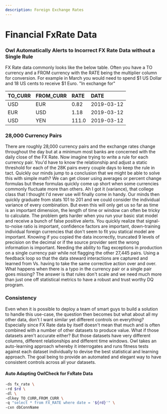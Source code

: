 ```yaml
---
description: Foreign Exchange Rates
---
```


# Financial FxRate Data

### Owl Automatically Alerts to Incorrect FX Rate Data without a Single Rule

FX Rate data commonly looks like the below table.  Often you have a TO currency and a FROM currency with the RATE being the multiplier column for conversion.  For example in March you would need to spend $1 US Dollar and 18 US cents to receive $1 Euro.  "In exchange for"  

| TO\_CURR | FROM\_CURR | RATE | DATE |
| :--- | :--- | :--- | :--- |
| USD | EUR | 0.82 | 2019-03-12 |
| EUR | USD | 1.18 | 2019-03-12 |
| USD | YEN | 111.0 | 2019-03-12 |

### 28,000 Currency Pairs

There are roughly 28,000 currency pairs and the exchange rates change throughout the day but at a minimum most banks are concerned with the daily close of the FX Rate.  Now imagine trying to write a rule for each currency pair.  You'd have to know the relationship and adjust a static threshold for each of the 28K pairs every couple days to keep the rule in tact.  Quickly our minds jump to a conclusion that we might be able to solve this with simple math?  We can get closer using averages or percent change formulas but these formulas quickly come up short when some currencies commonly fluctuate more than others.  Ah I got it \(variance\), that college class that I thought I'd never use will finally come in handy. Our minds then quickly graduate from stats 101 to 201 and we could consider the individual variance of every combination.  But even this will only get us so far as time is an important dimension, the length of time or window can often be tricky to calculate.  The problem gets harder when you run your basic stat model and receive a bunch of false positive alerts.  You quickly realize that signal-to-noise ratio is important, confidence factors are important, down-training individual foreign currencies that don't seem to fit you statical model are important.  Knowing if you copied the data incorrectly, truncated 9 levels of precision on the decimal or if the source provider sent the wrong information is important.  Needing the ability to flag exceptions in production on a single currency pair while not flagging the other 27,445 pairs.  Using a feedback loop so that the data steward interactions are captured and learned from Vs. having to take the same corrective action over and over.  What happens when there is a typo in the currency pair or a single pair goes missing?  The answer is that rules don't scale and we need much more than just one off statistical metrics to have a robust and trust worthy DQ program. 

### Consistency

Even when it is possible to deploy a team of smart guys to build a solution to handle this use-case, the question then becomes but what about all my other data, don't I want similar yet different controls on everything?  Especially since FX Rate data by itself doesn't mean that much and is often combined with a number of other datasets to produce value.  What if those datasets aren't accurate either?  But those datasets have very different columns, different relationships and different time windows.  Owl takes an auto-learning approach whereby it interrogates and runs fitness tests against each dataset individually to devise the best statistical and learning approach.  The goal being to provide an automated and elegant way to have consistent controls across all your datasets.     

#### Auto Adapting OwlCheck for FxRate Data

```bash
-ds fx_rate \
-rd $rd \
-dl \
-dlkey TO_CURR,FROM_CURR \
-q "select * from FX_RATE where date = '${rd}'" \
-cxn dbConnName
```

         

